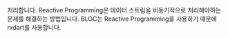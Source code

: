처리합니다. Reactive Programming은 데이터 스트림을 비동기적으로 처리해야하는 문제를 해결하는 방법입니다. BLOC는 Reactive Programming을 사용하기 때문에 rxdart를 사용합니다.